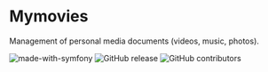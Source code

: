 # Mymovies
Management of personal media documents (videos, music, photos).

![made-with-symfony](https://img.shields.io/badge/Made_with-Symfony_5.1-blue?style=flat)  ![GitHub release](https://img.shields.io/badge/version-1.0.0-lightgrey?style=flat)  ![GitHub contributors](https://img.shields.io/badge/Contributeurs-1-success?style=flat)
